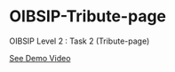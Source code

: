 # OIBSIP-Tribute-page
OIBSIP Level 2 : Task 2 (Tribute-page)

<a href="https://www.linkedin.com/posts/amanchandra1_connections-oasisinfobyte-webdevelopmentinternship-activity-6992507014958444544-N47F?utm_source=share&utm_medium=member_desktop">See Demo Video</a>
